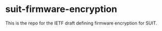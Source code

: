 # suit-firmware-encryption

This is the repo for the IETF draft defining firmware encryption for SUIT.

